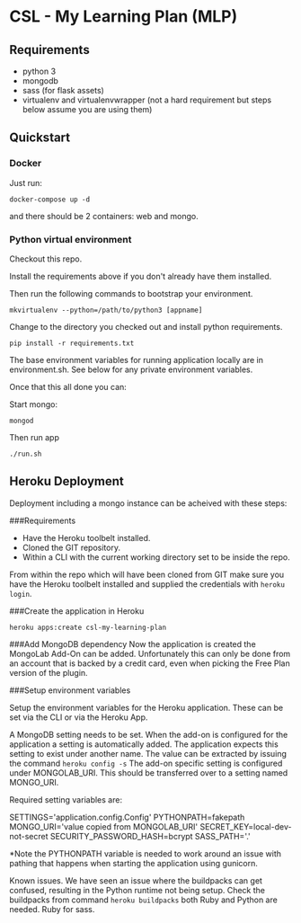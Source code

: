 CSL - My Learning Plan (MLP)
===============================


Requirements
------------
- python 3
- mongodb
- sass (for flask assets)
- virtualenv and virtualenvwrapper (not a hard requirement but steps below assume you are using them)

Quickstart
----------

### Docker
Just run:
```
docker-compose up -d
```
and there should be 2 containers: web and mongo.


### Python virtual environment

Checkout this repo.

Install the requirements above if you don't already have them installed.

Then run the following commands to bootstrap your environment.

```
mkvirtualenv --python=/path/to/python3 [appname]
```
Change to the directory you checked out and install python requirements.

```
pip install -r requirements.txt
```

The base environment variables for running application locally are in environment.sh. See below for any private environment variables.

Once that this all done you can:

Start mongo:
```
mongod
```

Then run app
```
./run.sh
```

Heroku Deployment
----------
Deployment including a mongo instance can be acheived with these steps:

###Requirements
- Have the Heroku toolbelt installed.
- Cloned the GIT repository.
- Within a CLI with the current working directory set to be inside the repo.

From within the repo which will have been cloned from GIT make sure you have the Heroku toolbelt installed and supplied the credentials with `heroku login`.

###Create the application in Heroku

```
heroku apps:create csl-my-learning-plan
```

###Add MongoDB dependency
Now the application is created the MongoLab Add-On can be added.  Unfortunately this can only be done from an account that is backed by a credit card, even when picking the Free Plan version of the plugin.

###Setup environment variables

Setup the environment variables for the Heroku application.  These can be set via the CLI or via the Heroku App.

A MongoDB setting needs to be set.  When the add-on is configured for the application a setting is automatically added.  The application expects this setting to exist under another name.  The value can be extracted by issuing the command 
```heroku config -s```
The add-on specific setting is configured under MONGOLAB_URI.  This should be transferred over to a setting named MONGO_URI.

Required setting variables are:

SETTINGS='application.config.Config'
PYTHONPATH=fakepath
MONGO_URI='value copied from MONGOLAB_URI'
SECRET_KEY=local-dev-not-secret
SECURITY_PASSWORD_HASH=bcrypt
SASS_PATH='.'

*Note the PYTHONPATH variable is needed to work around an issue with pathing that happens when starting the application using gunicorn.


Known issues.  We have seen an issue where the buildpacks can get confused, resulting in the Python runtime not being setup.  Check the buildpacks from command `heroku buildpacks` both Ruby and Python are needed.  Ruby for sass.





